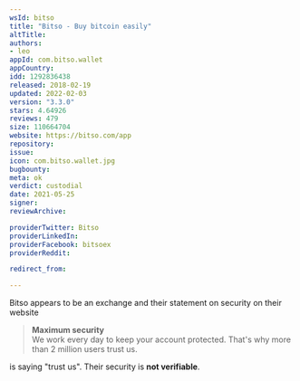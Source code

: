```yaml
---
wsId: bitso
title: "Bitso - Buy bitcoin easily"
altTitle: 
authors:
- leo
appId: com.bitso.wallet
appCountry: 
idd: 1292836438
released: 2018-02-19
updated: 2022-02-03
version: "3.3.0"
stars: 4.64926
reviews: 479
size: 110664704
website: https://bitso.com/app
repository: 
issue: 
icon: com.bitso.wallet.jpg
bugbounty: 
meta: ok
verdict: custodial
date: 2021-05-25
signer: 
reviewArchive:

providerTwitter: Bitso
providerLinkedIn: 
providerFacebook: bitsoex
providerReddit: 

redirect_from:

---
```


Bitso appears to be an exchange and their statement on security on their website

> **Maximum security**<br>
  We work every day to keep your account protected. That's why more than 2
  million users trust us.

is saying "trust us". Their security is **not verifiable**.
